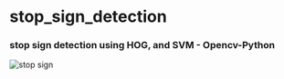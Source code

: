 # stop_sign_detection
### stop sign detection using HOG, and SVM - Opencv-Python

![stop sign](https://user-images.githubusercontent.com/91413082/164426527-3bfaba5c-cfe3-4cc9-a386-0dfc3e1f668b.jpg)
